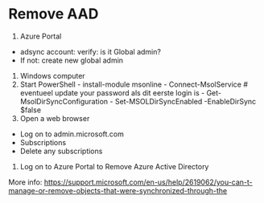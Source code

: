# Remove AAD
1. Azure Portal
  - adsync account: verify: is it Global admin?
  - If not: create new global admin
1. Windows computer
  1. Start PowerShell
    - install-module msonline
    - Connect-MsolService   # eventueel update your password als dit eerste login is
    - Get-MsolDirSyncConfiguration
    - Set-MSOLDirSyncEnabled -EnableDirSync $false
1. Open a web browser
  - Log on to admin.microsoft.com
  - Subscriptions
  - Delete any subscriptions
1. Log on to Azure Portal to Remove Azure Active Directory

More info:
https://support.microsoft.com/en-us/help/2619062/you-can-t-manage-or-remove-objects-that-were-synchronized-through-the
